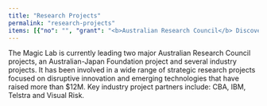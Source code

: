 ```yaml
---
title: "Research Projects"
permalink: "research-projects"
items: [{"no": "", "grant": "<b>Australian Research Council</b> Discovery Project", "date": "2016 - 2018", "funding": "$380,000", "projecttitle": "<b>Robust Intelligence: Rational Decision-Making under Risk and Uncertainty</b>", "chiefinvestigators": "Mary-Anne Williams", "partners": "Peter G\u00e4rdenfors, Henri Prade and Pavlos Peppas", "summary": "Intelligent agents exercise profound and growing impact in business and society. However, significant problems\narise in intelligent agent deployment as their theoretical underpinnings do not ensure rational decision making in\ncomplex real-world settings. This project will bridge the gap between theory and practice with an innovative\nframework for rational decision making under risk and uncertainty. It will open the door to previously unimaginable\ntransformational technologies that will drive new entrepreneurial opportunities in agent-based global services.\n", "link": ""}, {"no": "", "grant": "<b>IBM PhD Fellowship</b>", "date": "2015 - 2016", "funding": "$25,000", "projecttitle": "<b>Data Analytics driving Disruptive Innovation</b>", "chiefinvestigators": "Mahya Mirzaei Poueinag", "partners": "IBM", "summary": "This project is using data analytics to bring disruptive innovation to the financial services industry.", "link": ""}, {"no": "", "grant": "<b>EU 7th Framework</b>", "date": "2014 - 2019", "funding": "$4,300,000.00", "projecttitle": "[VOICE: Virtual Open Incubation Ecosystem](http://www.voice-project.eu/)", "chiefinvestigators": "Mary-Anne Williams and Pavlos Peppas", "partners": "Aalborg University Denmark,\nAIT Greece,\nINTRASOFT International", "summary": "The VOICE Project involves eight University Partners. It aims to help bridge the gap in the broader entrepreneurial development ecosystem by providing an international, virtual innovation and entrepreneurship ecosystem based on open innovation, crowdsourcing and co-creation principles; where individual users and start-ups will meet, find collaborators and partners, co-create ideas and prototypes, utilise the wisdom of the crowd to assess the value of the project idea and/or prototype, share and find connections/partners, business and technical information, knowledge on start-up related topics, online tools, online content and open educational material as well as access to capital and crowd-funding.", "link": ""}, {"no": "", "grant": "<b>CBA Data Analytics Project</b>", "date": "2014 - 2016", "funding": "", "projecttitle": "<b>Strategic Innovation: Changing the Culture and Mindset to Evidence based Decision Making and Predictive Analytics</b>", "chiefinvestigators": "Mary-Anne Williams", "partners": "[Commonwealth Bank](http://commbank.com.au)", "summary": "This project led by Professor Mary-Anne Williams is designed to develop a data analytics mindset in the bank and enhance CBA's predictive analytics capabiliites providing  extraordinary opportunities for UTS staff and students. The project engaged Data Analytics Leaders at CBA, key Magic Lab researchers (Dr Benjamin Johnston and Dr Xun Wang), Magic Lab PhD Students (Mayha, Pramod, Ali, Nima), the UTS Business School, and Ernst and Young. CBA have hired several UTS students involved in the project as data scientists and invited UTS students to engage with them in the CBA Innovation Lab.", "link": ""}, {"no": "", "grant": "<b>Australia Japan Foundation</b>", "date": "2014 - 2015", "funding": "$22,000", "projecttitle": "<b>Building a Social Robotics Ecosystem</b>", "chiefinvestigators": "Xun Wang, Benjamin Johnston, Pavlos Peppas, Mary-Anne Williams", "partners": "University of Tokyo and University of Osaka", "summary": "This AJF project will develop new Australia-Japan relationships through knowledge sharing in social robotics. Social robots are expected to have a significant impact on national technological capabilities. Social robots are a disruptive technology and therefore of significant importance to the future of Australia and Japan. A disruptive technology is an innovation that eventually goes on to displace an earlier technology often creating a new market or industry in the process.", "link": ""}, {"no": "", "grant": "<b>IBM PhD Fellowship</b>", "date": "2013 \u2013 2014", "funding": "$25,000", "projecttitle": "<b>Social Network for Robots</b>", "chiefinvestigators": "Wei Wang", "partners": "IBM", "summary": "", "link": ""}, {"no": "", "grant": "<b>IBM PhD Fellowship</b>", "date": "2013 \u2013 2013", "funding": "$25,000", "projecttitle": "<b>Data Analytics</b>", "chiefinvestigators": "Jinjiu Li", "partners": "IBM", "summary": "", "link": ""}, {"no": "1", "grant": "<b>Australian Research Council Linkage Project</b>", "date": "2012 \u2013 2015", "funding": "$320,000", "projecttitle": "<b>A Framework for Physical and Social Collaboration: Towards the Smarter Planet Vision</b>", "chiefinvestigators": "Mary-Anne Williams, Benjamin Johnston and Glenn Wightwick", "partners": "[IBM - Australia](http://www.ibm.com/au/en/)", "summary": "This project will make intelligent collaborative technologies a reality by advancing the theory of collaborative action and developing an innovative framework and practical methods which will allow intelligent systems to undertake the collaborative actions required for applications in transport, energy management, sustainability, and healthcare.", "link": ""}, {"no": "2", "grant": "<b>Australian Research Council Discovery Project</b>", "date": "2012 \u2013 2015", "funding": "$340,000", "projecttitle": "<b>Adaptive Cyber-Physical Technologies with Attention Driven Common-sense Behaviours</b>", "chiefinvestigators": "Mary-Anne Williams and Peter G\u00e4rdenfors", "partners": "Lund University Sweden", "summary": "Designing intelligent cyber-physical systems for open, complex and changing environments presents enormous scientific challenges. This project will develop an innovative framework, methods and tools that provide cyber-physical technologies with attention based common-sense capabilities for adapting to new, unexpected and unforeseen situations.", "link": ""}, {"no": "", "grant": "<b>IBM PhD Fellowship</b>", "date": "2012 \u2013 2013", "funding": "$20,000", "projecttitle": "<b>Risk Management and Planning</b>", "chiefinvestigators": "Pramod Parajuli", "partners": "IBM", "summary": "", "link": ""}, {"no": "", "grant": "<b>Endeavour PhD Leadership Scholarship</b>", "date": "2012 - 2015", "funding": "$100,000", "projecttitle": "<b>Robot Self-Awareness</b>", "chiefinvestigators": "Muh. Anshar", "partners": "Australian Governement, Dept of Education and Training", "summary": "", "link": ""}, {"no": "", "grant": "<b>Endeavour PhD Fellowship</b>", "date": "2012", "funding": "$25,000", "projecttitle": "<b>Privacy in Cyber-Physical Systems</b>", "chiefinvestigators": "Shan Chen", "partners": "Indiana University Bloomington", "summary": "6 month visit to Indiana University Bloomington", "link": ""}, {"no": "3", "grant": "<b>Australian Research Council Linkage Project </b>", "date": "2011-2014", "funding": "$280,000", "projecttitle": "<b>Establishing a Next Generation Framework to Determine the Influence of Intelligent Water Metering on Householder Attitudes and Behaviours</b>", "chiefinvestigators": "Stuart B White, Rodney A Stewart, Mary-Anne Williams, Damien P Giurco, Kelvin R O'Halloran", "partners": "Institute of Sustainable Futures and Mid-Coast Water", "summary": "This project will test competing theories on how householders respond to interactive water consumption data from smart meters. The outcome is a novel framework for intelligent water management; underpinned by innovative research into causal mechanisms linking data communication to knowledge, and the impact of knowledge on attitudes and behaviours.", "link": ""}, {"no": "", "grant": "UTS Masterplan", "date": "2011 \u2013 2013", "funding": "$300,000", "projecttitle": "Social Robotics", "chiefinvestigators": "Mary-Anne Williams", "partners": "MIT, Stanford University, Cornell University, University of Tokyo, University of California Berkeley, Bosch, Samsung, Willow Garage and Clearpath.", "summary": "Developing a Framework for Human-Robot Interaction within the PR2 robot community", "link": ""}, {"no": "", "grant": "IBM PhD Fellowship", "date": "2011 \u2013 2012", "funding": "$20,000", "projecttitle": "Attention Cognitive Architecture", "chiefinvestigators": "Rony Novianto", "partners": "Lund University Sweden", "summary": "", "link": ""}, {"no": "", "grant": "Endeavour PhD Fellowship 2011", "date": "2011", "funding": "$25,000", "projecttitle": "Cognitive Robotics", "chiefinvestigators": "Rony Novianto", "partners": "Lund University Sweden", "summary": "6 month visit to Lund University Sweden", "link": ""}, {"no": "", "grant": "Endeavour PhD Fellowship 2011", "date": "2011", "funding": "$25,000", "projecttitle": "Belief Revision for Robots", "chiefinvestigators": "Saleha Raza", "partners": "IBA, Karachi, Pakistan", "summary": "6 month visit to UTS", "link": ""}, {"no": "", "grant": "Endeavour PhD Leadership Scholarship", "date": "2011 - 2014", "funding": "$100,000", "projecttitle": "Risk Management and Planning", "chiefinvestigators": "Pramod Parajuli", "partners": "Australian Governement, Dept of Education and Training", "summary": "", "link": ""}, {"no": "", "grant": "Endeavour Research Fellowship 2010", "date": "2010", "funding": "$25,000", "projecttitle": "Internet of Things", "chiefinvestigators": "Sajjad Haider", "partners": "IBA, Karachi, Pakistan", "summary": "6 month visit to UTS", "link": ""}, {"no": "", "grant": "IBM PhD Fellowship", "date": "2010 \u2013 2011", "funding": "$20,000", "projecttitle": "Risk Management", "chiefinvestigators": "Xun Wang", "partners": "", "summary": "", "link": ""}, {"no": "", "grant": "DEST China Australia Research Grant", "date": "2010 - 2011", "funding": "$20,000", "projecttitle": "Practical Cognitive Agents", "chiefinvestigators": "Mary-Anne Williams, Xiaoping Chen, China, and Wei Liu UWA", "partners": "USTC, UWA", "summary": "Enriching collaborative international infrastructures and exploring on demand services management. This project gained considerable interest and was highlighted at WORLD EXPO 2010 Shanghai and featured in a Australia-China Project book distributed at WORLD EXPO 2010.", "link": ""}, {"no": "", "grant": "Gift from Samsung and Play Communications", "date": "2010", "funding": "$12,000", "projecttitle": "to Further the hopes and reams of the Magic Lab", "chiefinvestigators": "Benjamin Johnston and Mary-Anne Williams", "partners": "Samsung and Play Communications", "summary": "", "link": ""}, {"no": "4", "grant": "Australian Research Council Discovery Project", "date": "2008 \u2013 2011", "funding": "$270,000", "projecttitle": "Developing and Managing Sustainable Technology-enabled Innovation Capabilities", "chiefinvestigators": "Mary-Anne Williams", "partners": "University of Sydney", "summary": "This project will help organisations develop sustainable innovation capabilities using disruptive technologies.", "link": ""}, {"no": "5", "grant": "Australian Research Council Discovery Project", "date": "2007 \u2013 2011", "funding": "$340,000", "projecttitle": "Planning, Communication, and Collaboration in Cognitive Systems", "chiefinvestigators": "Mary-Anne Williams and Peter G\u00e4rdenfors", "partners": "Lund University Sweden", "summary": "This project develops a better understanding of collaboration in complex environments.", "link": ""}, {"no": "", "grant": "UTS Partnership Project + IBM Faculty Award 2007 \u2013 2008", "date": "2007 \u2013 2008", "funding": "$20,000", "projecttitle": "Cognitive Agents and Robots in Virtual Worlds", "chiefinvestigators": "Mary-Anne Williams and Glenn Wightwick", "partners": "IBM Australia", "summary": "Innovative methods for objects in virtual worlds and simulated environments", "link": ""}, {"no": "", "grant": "UTS Challenge Grant", "date": "2006", "funding": "$30,000", "projecttitle": "A Transdisciplinary Framework for Innovation and Collaboration", "chiefinvestigators": "Mary-Anne Williams (Project Leader) across 6 Faculties involving 15 Researchers", "partners": "", "summary": "Innovation and collaboration are critical for Australia\u2019s future growth, strategic positioning and competitive advantage.", "link": ""}, {"no": "", "grant": "Denmark\u2019s National Bank Project", "date": "2006", "funding": "$50,000", "projecttitle": "Risk Management in Complex and Dynamic International Business Environments", "chiefinvestigators": "Mary-Anne Williams and Niels Bj\u00f8rn- Andersen", "partners": "Copenhagen Business School and Danmark's National Bank", "summary": "", "link": ""}, {"no": "6", "grant": "Australian Research Council Discovery Project", "date": "2004 \u2013 2007", "funding": "$200,000", "projecttitle": "Intelligent Agent and Semantic Web empowered eFinance: A Knowledge Management Approach to enable and sustain Innovation", "chiefinvestigators": "Mary-Anne Williams and Deiter Fensel", "partners": "University of Innsbruck, Austria", "summary": "This research project made strong theoretical advances by developing an integrated and scalable knowledge engineering approach to the problems confronting Australian Industry.", "link": ""}, {"no": "7", "grant": "Australia Research Council Discovery Project", "date": "2002 \u2013 2006", "funding": "$200,000", "projecttitle": "Agent-Oriented Concept Management", "chiefinvestigators": "Mary-Anne Williams and Peter G\u00e4rdenfors", "partners": "Lund University Sweden", "summary": "In order for agents to communicate effectively they must share concepts, and attribute the same meaning to shared concepts. Concept management is a new area of research with important application to intelligent systems.", "link": ""}, {"no": "8", "grant": "Australia Research Council Project Discovery/Large", "date": "2000 \u2013 2003", "funding": "$200,000", "projecttitle": "Information and Knowledge Integration", "chiefinvestigators": "Mary-Anne Williams and Grigoris Antoniou", "partners": "University of Crete, Greece", "summary": "One of the key issues in global information infrastructures like the World Wide Web and enterprise networks is the ability to combine information from different sources in meaningful ways. The problem of information and knowledge integration lies at the heart of the project.", "link": ""}, {"no": "9", "grant": "Australia Research Council Discovery/Large Project", "date": "1998 \u2013 2001", "funding": "$200,000", "projecttitle": "Exception-Tolerant Information Systems for Managing Uncertain Information", "chiefinvestigators": "Mary-Anne Williams, Didier Dubios and Henri Prade", "partners": "CNRS, France", "summary": "This project designed and developed exception-tolerant techniques to allow business systems to perform effectively when using qualitatively uncertain information.", "link": ""}, {"no": "10", "grant": "Australia Research Council Discovery/Large Project", "date": "1997 \u2013 2000", "funding": "$200,000", "projecttitle": "Reasoning with Changing and Incomplete Information Project", "chiefinvestigators": "Mary-Anne Williams and Grigoris Antoniou", "partners": "", "summary": "Developed a decision making framework for handling decisions based on changing and incomplete information using techniques from Knowledge Representation and Reasoning.", "link": ""}, {"no": "11", "grant": "Australia Research Council Discovery/Large Project\n", "date": "1996 \u2013 1999", "funding": "$170,000", "projecttitle": "Entrenchment Based Reasoning about Action", "chiefinvestigators": "Norman Foo, Pavlos Peppas and Mary-Anne Williams", "partners": "University of Sydney", "summary": "This project developed innovative algorithms for challenging planning problems that allowed for changing requirements.", "link": ""}]
---
```

The Magic Lab is currently leading two major Australian Research Council projects, an Australian-Japan Foundation project and several industry projects. It has been involved in a wide range of strategic research projects focused on disruptive innovation and emerging technologies that have raised more than $12M. Key industry project partners include: CBA, IBM, Telstra and Visual Risk.






